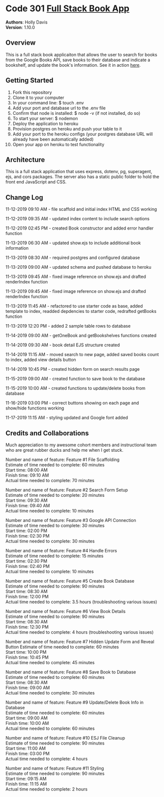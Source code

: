 # Code 301 [Full Stack Book App](https://shielded-thicket-11289.herokuapp.com/)  

**Authors**: Holly Davis  
**Version**: 1.10.0
<!-- (increment the patch/fix version number if you make more commits past your first submission) -->

## Overview
This is a full stack book applicaiton that allows the user to search for books from the Google Books API, save books to their database and indicate a bookshelf, and update the book's information. See it in action [here](https://shielded-thicket-11289.herokuapp.com/).

<!-- Provide a high level overview of what this application is and why you are building it, beyond the fact that it's an assignment for this class. (i.e. What's your problem domain?) -->

## Getting Started
<!-- What are the steps that a user must take in order to build this app on their own machine and get it running? -->

1. Fork this repository
2. Clone it to your computer
3. In your command line: $ touch .env
4. Add your port and database url to the .env file
5. Confirm that node is installed: $ node -v (if not installed, do so)
6. To start your server: $ nodemon
7. Deploy the application to heroku
8. Provision postgres on heroku and push your table to it
9. Add your port to the heroku configs (your postgres database URL will already have been automatically added)
10. Open your app on heroku to test functionality

## Architecture

This is a full stack application that uses express, dotenv, pg, superagent, ejs, and cors packages. The server also has a static public folder to hold the front end JavaScript and CSS.

<!-- Provide a detailed description of the application design. What technologies (languages, libraries, etc) you're using, and any other relevant design information. -->


## Change Log

11-12-2019 09:10 AM - file scaffold and initial index HTML and CSS working

11-12-2019 09:35 AM - updated index content to include search options

11-12-2019 02:45 PM - created Book constructor and added error handler function

11-13-2019 06:30 AM - updated show.ejs to include additional book information

11-13-2019 08:30 AM - required postgres and configured database

11-13-2019 09:00 AM - updated schema and pushed database to heroku

11-13-2019 09:45 AM - fixed image reference on show.ejs and drafted renderIndex function

11-13-2019 09:45 AM - fixed image reference on show.ejs and drafted renderIndex function

11-13-2019 11:45 AM - refactored to use starter code as base, added template to index, readded depdencies to starter code, redrafted getBooks function

11-13-2019 12:20 PM - added 2 sample table rows to database

11-14-2019 09:00 AM - getOneBook and getBookshelves functions created

11-14-2019 09:30 AM - book detail EJS structure created

11-14-2019 11:15 AM - moved search to new page, added saved books count to index, added view details button

11-14-2019 10:45 PM - created hidden form on search results page

11-15-2019 09:00 AM - created function to save book to the database

11-15-2019 10:00 AM - created functions to update/delete books from database

11-16-2019 03:00 PM - correct buttons showing on each page and show/hide functions working

11-17-2019 11:15 AM - styling updated and Google font added

<!-- Use this area to document the iterative changes made to your application as each feature is successfully implemented. Use time stamps. Here's an examples:

01-01-2001 4:59pm - Application now has a fully-functional express server, with a GET route for the location resource.-->

## Credits and Collaborations
<!-- Give credit (and a link) to other people or resources that helped you build this application. -->
Much appreciation to my awesome cohort members and instructional team who are great rubber ducks and help me when I get stuck.

Number and name of feature: Feature #1 File Scaffolding  
Estimate of time needed to complete: 60 minutes  
Start time: 08:00 AM  
Finish time: 09:10 AM  
Actual time needed to complete: 70 minutes  

Number and name of feature: Feature #2 Search Form Setup  
Estimate of time needed to complete: 20 minutes  
Start time: 09:30 AM  
Finish time: 09:40 AM  
Actual time needed to complete: 10 minutes  

Number and name of feature: Feature #3 Google API Connection  
Estimate of time needed to complete: 30 minutes  
Start time: 02:00 PM  
Finish time: 02:30 PM  
Actual time needed to complete: 30 minutes  

Number and name of feature: Feature #4 Handle Errors  
Estimate of time needed to complete: 15 minutes  
Start time: 02:30 PM  
Finish time: 02:40 PM  
Actual time needed to complete: 10 minutes  

Number and name of feature: Feature #5 Create Book Database  
Estimate of time needed to complete: 90 minutes  
Start time: 08:30 AM  
Finish time: 12:00 PM  
Actual time needed to complete: 3.5 hours (troubleshooting various issues)  

Number and name of feature: Feature #6 View Book Details  
Estimate of time needed to complete: 90 minutes  
Start time: 08:30 AM  
Finish time: 12:30 PM  
Actual time needed to complete: 4 hours (troubleshooting various issues)  

Number and name of feature: Feature #7 Hidden Update Form and Reveal Button 
Estimate of time needed to complete: 60 minutes  
Start time: 10:00 PM  
Finish time: 10:45 PM  
Actual time needed to complete: 45 minutes  

Number and name of feature: Feature #8 Save Book to Database  
Estimate of time needed to complete: 60 minutes  
Start time: 08:30 AM  
Finish time: 09:00 AM  
Actual time needed to complete: 30 minutes  

Number and name of feature: Feature #9 Update/Delete Book Info in Database  
Estimate of time needed to complete: 60 minutes  
Start time: 09:00 AM  
Finish time: 10:00 AM  
Actual time needed to complete: 60 minutes  

Number and name of feature: Feature #10 ESJ File Cleanup  
Estimate of time needed to complete: 90 minutes  
Start time: 11:00 AM  
Finish time: 03:00 PM  
Actual time needed to complete: 4 hours  

Number and name of feature: Feature #11 Styling  
Estimate of time needed to complete: 90 minutes  
Start time: 09:15 AM  
Finish time: 11:15 AM  
Actual time needed to complete: 2 hours  
